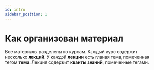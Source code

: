 ```yaml
---
id: intro
sidebar_position: 1
---
```


# Как организован материал

Все материалы разделены по курсам. Каждый курс содержит несколько **лекций**. У каждой **лекции** есть гланая тема, помеченная тегом __тема__. Лекция содержит **кванты знаний**, помеченные тегами.
